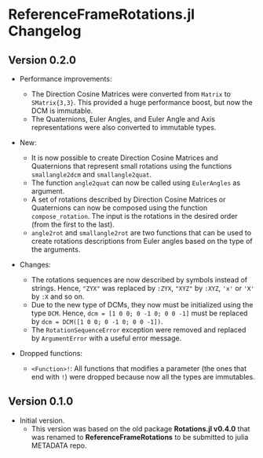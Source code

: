 ReferenceFrameRotations.jl Changelog
====================================

Version 0.2.0
-------------

- Performance improvements:
    * The Direction Cosine Matrices were converted from `Matrix` to
      `SMatrix{3,3}`. This provided a huge performance boost, but now the DCM
      is immutable.
    * The Quaternions, Euler Angles, and Euler Angle and Axis representations
      were also converted to immutable types.

- New:
    * It is now possible to create Direction Cosine Matrices and Quaternions
      that represent small rotations using the functions `smallangle2dcm` and
      `smallangle2quat`.
    * The function `angle2quat` can now be called using `EulerAngles` as
      argument.
    * A set of rotations described by Direction Cosine Matrices or Quaternions
      can now be composed using the function `compose_rotation`. The input is
      the rotations in the desired order (from the first to the last).
    * `angle2rot` and `smallangle2rot` are two functions that can be used to
      create rotations descriptions from Euler angles based on the type of the
      arguments.

- Changes:
    * The rotations sequences are now described by symbols instead of strings.
      Hence, `"ZYX"` was replaced by `:ZYX`, `"XYZ"` by `:XYZ`, `'x'` or `'X'`
      by `:X` and so on.
    * Due to the new type of DCMs, they now must be initialized using the type
      `DCM`. Hence, `dcm = [1 0 0; 0 -1 0; 0 0 -1]` must be replaced by
      `dcm = DCM([1 0 0; 0 -1 0; 0 0 -1])`.
    * The `RotationSequenceError` exception were removed and replaced by
      `ArgumentError` with a useful error message.

- Dropped functions:
    * `<Function>!`: All functions that modifies a parameter (the ones that end
      with `!`) were dropped because now all the types are immutables.

Version 0.1.0
-------------

- Initial version.
    * This version was based on the old package **Rotations.jl v0.4.0** that
      was renamed to **ReferenceFrameRotations** to be submitted to julia
      METADATA repo.
